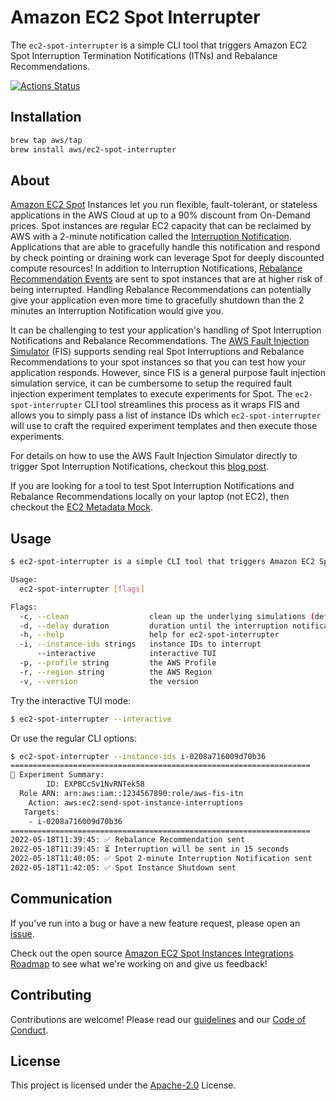 # Amazon EC2 Spot Interrupter
The `ec2-spot-interrupter` is a simple CLI tool that triggers Amazon EC2 Spot Interruption Termination Notifications (ITNs) and Rebalance Recommendations.

[![Actions Status](https://github.com/aws/amazon-ec2-spot-interrupter/workflows/Go/badge.svg)](https://github.com/aws/amazon-ec2-spot-interrupter/actions)


## Installation

```bash
brew tap aws/tap
brew install aws/ec2-spot-interrupter
```

## About

[Amazon EC2 Spot](https://aws.amazon.com/ec2/spot/) Instances let you run flexible, fault-tolerant, or stateless applications in the AWS Cloud at up to a 90% discount from On-Demand prices. 
Spot instances are regular EC2 capacity that can be reclaimed by AWS with a 2-minute notification called the [Interruption Notification](https://docs.aws.amazon.com/AWSEC2/latest/UserGuide/spot-interruptions.html).
Applications that are able to gracefully handle this notification and respond by check pointing or draining work can leverage Spot for deeply discounted compute resources! In addition to Interruption Notifications, [Rebalance Recommendation Events](https://docs.aws.amazon.com/AWSEC2/latest/UserGuide/rebalance-recommendations.html) are sent to spot instances that are at higher risk of being interrupted. Handling Rebalance Recommendations can potentially give your application even more time to gracefully shutdown than the 2 minutes an Interruption Notification would give you.

It can be challenging to test your application's handling of Spot Interruption Notifications and Rebalance Recommendations. The [AWS Fault Injection Simulator](https://aws.amazon.com/fis/) (FIS) supports sending real Spot Interruptions and Rebalance Recommendations to your spot instances so that you can test how your application responds. However, since FIS is a general purpose fault injection simulation service, it can be cumbersome to setup the required fault injection experiment templates to execute experiments for Spot. The `ec2-spot-interrupter` CLI tool streamlines this process as it wraps FIS and allows you to simply pass a list of instance IDs which `ec2-spot-interrupter` will use to craft the required experiment templates and then execute those experiments.

For details on how to use the AWS Fault Injection Simulator directly to trigger Spot Interruption Notifications, checkout this [blog post](https://aws.amazon.com/blogs/compute/implementing-interruption-tolerance-in-amazon-ec2-spot-with-aws-fault-injection-simulator/).

If you are looking for a tool to test Spot Interruption Notifications and Rebalance Recommendations locally on your laptop (not EC2), then checkout the [EC2 Metadata Mock](https://github.com/aws/amazon-ec2-metadata-mock).

## Usage

```bash
$ ec2-spot-interrupter is a simple CLI tool that triggers Amazon EC2 Spot Instance Interruption Notifications and Rebalance Recommendations.

Usage:
  ec2-spot-interrupter [flags]

Flags:
  -c, --clean                  clean up the underlying simulations (default true)
  -d, --delay duration         duration until the interruption notification is sent (default 15s)
  -h, --help                   help for ec2-spot-interrupter
  -i, --instance-ids strings   instance IDs to interrupt
      --interactive            interactive TUI
  -p, --profile string         the AWS Profile
  -r, --region string          the AWS Region
  -v, --version                the version
```

Try the interactive TUI mode:

```bash
$ ec2-spot-interrupter --interactive
```

Or use the regular CLI options:

```bash
$ ec2-spot-interrupter --instance-ids i-0208a716009d70b36
===================================================================
📖 Experiment Summary:
        ID: EXPBCcSv1NvRNTek58
  Role ARN: arn:aws:iam::1234567890:role/aws-fis-itn
    Action: aws:ec2:send-spot-instance-interruptions
   Targets:
    - i-0208a716009d70b36
===================================================================
2022-05-18T11:39:45: ✅ Rebalance Recommendation sent
2022-05-18T11:39:45: ⏳ Interruption will be sent in 15 seconds
2022-05-18T11:40:05: ✅ Spot 2-minute Interruption Notification sent
2022-05-18T11:42:05: ✅ Spot Instance Shutdown sent
```

## Communication
If you've run into a bug or have a new feature request, please open an [issue](https://github.com/aws/amazon-ec2-spot-interrupter/issues/new).

Check out the open source [Amazon EC2 Spot Instances Integrations Roadmap](https://github.com/aws/ec2-spot-instances-integrations-roadmap) to see what we're working on and give us feedback! 

##  Contributing
Contributions are welcome! Please read our [guidelines](https://github.com/aws/amazon-ec2-spot-interrupter/blob/main/CONTRIBUTING.md) and our [Code of Conduct](https://github.com/aws/itn/blob/main/CODE_OF_CONDUCT.md).

## License
This project is licensed under the [Apache-2.0](LICENSE) License.
